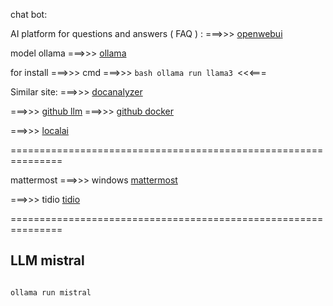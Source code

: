 chat bot:


AI platform for questions and answers ( FAQ ) :
===>>> [openwebui](https://openwebui.com)

model ollama
===>>> [ollama](https://ollama.com/download/windows)

for install ===>>> cmd ===>>> ```bash ollama run llama3 ```<<<=== 

Similar site:
===>>> [docanalyzer](DocAnalyzer.ai)

===>>> [github llm](https://github.com/mintplex-labs/anything-llm)   ===>>> [github docker](https://github.com/Mintplex-Labs/anything-llm/blob/master/docker/HOW_TO_USE_DOCKER.md)

===>>> [localai](https://localai.io/basics/getting_started/)


===============================================================

mattermost  ===>>> windows
[mattermost](https://mattermost.com/download/)


===>>> tidio
[tidio](https://www.tidio.com/0)

===============================================================

## LLM mistral


```bash

ollama run mistral

```

